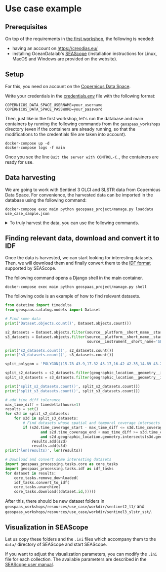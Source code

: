# Use case example

## Prerequisites

On top of the requirements in [the first workshop](./01_setup.md#prerequisites),
the following is needed:
- having an account on <https://creodias.eu/>
- installing OceanDatalab's [SEAScope](https://seascope.oceandatalab.com/) (installation instructions for Linux, MacOS and Windows are provided on the website).

## Setup

For this, you need on account on the
[Copernicus Data Space](https://dataspace.copernicus.eu/).

Write your credentials in the [credentials.env](./resources/use_case/credentials.env) file
with the following format:
```shell
COPERNICUS_DATA_SPACE_USERNAME=your_username
COPERNICUS_DATA_SPACE_PASSWORD=your_password
```

Then, just like in the first workshop, let's run the database and main containers by running the
following commands from the `geospaas_workshops` directory (even if the containers are already 
running, so that the modifications to the credentials file are taken into account).

```shell
docker-compose up -d
docker-compose logs -f main
```
Once you see the line `Quit the server with CONTROL-C.`, the containers are ready for use.

## Data harvesting

We are going to work with Sentinel 3 OLCI and SLSTR data from Copernicus Data Space.
For convenience, the harvested data can be imported in the database using the following command:

```shell
docker-compose exec main python geospaas_project/manage.py loaddata use_case_sample.json
```

<details>
<summary>To truly harvest the data, you can use the following commands.</summary>

```shell
docker rm geospaas_workshops_harvesting

# the extra slashes are here for compatibility with git bash
docker run -d \
--name geospaas_workshops_harvesting \
-v "/$(pwd)/resources/config.yml:/etc/config.yml" \
-v "/$(pwd)/resources/use_case/search.yml:/etc/search.yml" \
--network 'geospaas-workshops_default' \
-e 'GEOSPAAS_DB_HOST=geospaas-workshops_postgis_db_1' \
-e 'GEOSPAAS_DB_PORT=5432' \
-e 'GEOSPAAS_DB_NAME=geodjango' \
-e 'GEOSPAAS_DB_USER=geodjango' \
-e 'GEOSPAAS_DB_PASSWORD=geospaas123' \
nansencenter/geospaas_harvesting:3.10.0 \
-m geospaas_harvesting.cli -c /etc/config.yml harvest -s /etc/search.yml

docker logs -f geospaas_workshops_harvesting
```

</details>

## Finding relevant data, download and convert it to IDF

Once the data is harvested, we can start looking for interesting datasets.
Then, we will download them and finally convert them to the
[IDF format](https://seascope.oceandatalab.com/docs/idf_specifications_1.5.pdf)
supported by SEAScope.

The following command opens a Django shell in the main container.

```shell
docker-compose exec main python geospaas_project/manage.py shell
```

The following code is an example of how to find relevant datasets.

```python
from datetime import timedelta
from geospaas.catalog.models import Dataset

# Find some data
print('Dataset.objects.count()', Dataset.objects.count())

s2_datasets = Dataset.objects.filter(source__platform__short_name__startswith='Sentinel-2')
s3_datasets = Dataset.objects.filter(source__platform__short_name__startswith='Sentinel-3',
                                     source__instrument__short_name='SLSTR')

print('s2_datasets.count()', s2_datasets.count())
print('s3_datasets.count()', s3_datasets.count())

split_polygon = 'POLYGON((15.78 43.9,17.32 43.17,16.42 42.35,14.89 43.25,15.78 43.9))'

split_s2_datasets = s2_datasets.filter(geographic_location__geometry__intersects=split_polygon)
split_s3_datasets = s3_datasets.filter(geographic_location__geometry__intersects=split_polygon)

print('split_s2_datasets.count()', split_s2_datasets.count())
print('split_s3_datasets.count()', split_s3_datasets.count())

# add time diff tolerance
max_time_diff = timedelta(hours=1)
results = set()
for s2d in split_s2_datasets:
    for s3d in split_s3_datasets:
        # Find datasets whose spatial and temporal coverage intersects
        if (s2d.time_coverage_start - max_time_diff <= s3d.time_coverage_end
                and s2d.time_coverage_end + max_time_diff >= s3d.time_coverage_start
                and s2d.geographic_location.geometry.intersects(s3d.geographic_location.geometry)):
            results.add(s2d)
            results.add(s3d)
print('len(results)', len(results))

# Download and convert some interesting datasets
import geospaas_processing.tasks.core as core_tasks
import geospaas_processing.tasks.idf as idf_tasks
for dataset in results:
    core_tasks.remove_downloaded(
    idf_tasks.convert_to_idf(
    core_tasks.unarchive(
    core_tasks.download((dataset.id,)))))
```

After this, there should be new dataset folders in 
`geospaas_workshops/resources/use_case/workdir/sentinel2_l1/` and
`geospaas_workshops/resources/use_case/workdir/sentinel3_slstr_sst/`.

## Visualization in SEAScope

Let us copy these folders and the `.ini` files which accompany them to the `data/` directory of
SEAScope and start SEAScope.

If you want to adjust the visualization parameters, you can modify the `.ini` file for each
collection. The available parameters are described in the
[SEAScope user manual](https://seascope.oceandatalab.com/docs/seascope_user_manual_20190703.pdf).
